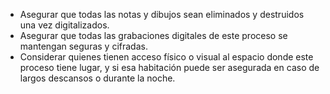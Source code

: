 
  * Asegurar que todas las notas y dibujos sean eliminados y destruidos una vez digitalizados.
  * Asegurar que todas las grabaciones digitales de este proceso se mantengan seguras y cifradas. 
  * Considerar quienes tienen acceso físico o visual al espacio donde este proceso tiene lugar, y si esa habitación puede ser asegurada en caso de largos descansos o durante la noche. 

